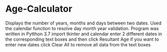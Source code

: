 # Age-Calculator
Displays the number of years, months and days between two dates. Used the calendar function to resolve day month year validation.
Program was written in Pytthon 3.7
import tkinter and calendar
enter 2 different dates in the corresponding text boxes and then click Resultant Age
if you want to enter new dates click Clear All to remove all data from the text boxes

